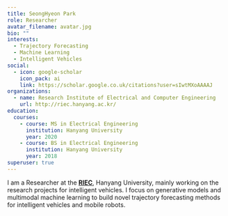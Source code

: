 ```yaml
---
title: SeongHyeon Park
role: Researcher
avatar_filename: avatar.jpg
bio: ""
interests:
  - Trajectory Forecasting
  - Machine Learning
  - Intelligent Vehicles
social:
  - icon: google-scholar
    icon_pack: ai
    link: https://scholar.google.co.uk/citations?user=sIwtMXoAAAAJ
organizations:
  - name: Research Institute of Electrical and Computer Engineering
    url: http://riec.hanyang.ac.kr/
education:
  courses:
    - course: MS in Electrical Engineering
      institution: Hanyang University
      year: 2020
    - course: BS in Electrical Engineering
      institution: Hanyang University
      year: 2018
superuser: true
---
```

I am a Researcher at the **[RIEC](http://riec.hanyang.ac.kr/)**, Hanyang University, mainly working on the research projects for intelligent vehicles. I focus on generative models and multimodal machine learning to build novel trajectory forecasting methods for intelligent vehicles and mobile robots.